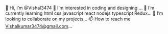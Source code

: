 👋 Hi, I’m @Vishal3474
👀 I’m interested in coding and designing ...
🌱 I’m currently learning html css javascript react nodejs typescript Redux...
💞️ I’m looking to collaborate on my projects...
📫 How to reach me Vishalkumar3474@gmail.com...
